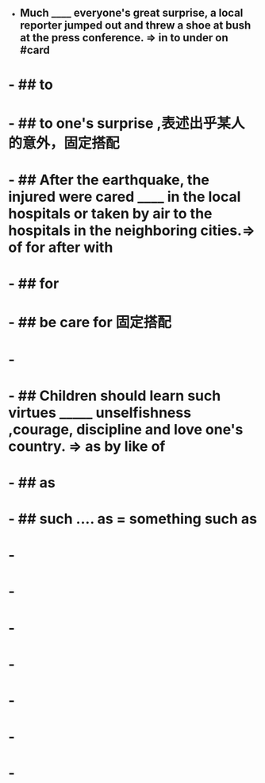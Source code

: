 - ##   Much ____  everyone's great surprise, a local reporter jumped out and threw a shoe at bush at the press conference. => in  to  under on  #card
# 	- ## to
# 	- ## to one's surprise ,表述出乎某人的意外，固定搭配
# - ##   After the earthquake, the injured were cared ____ in the local hospitals or taken by air to the hospitals in the neighboring cities.=>  of      for       after     with
# 	- ## for
# 	- ## be care for  固定搭配
# -
# - ## Children should learn such virtues  _____  unselfishness ,courage, discipline and love one's country.  => as   by  like  of
# - ##  as
# - ##  such  ....  as   =  something  such as
# -
# -
# -
# -
# -
# -
# -